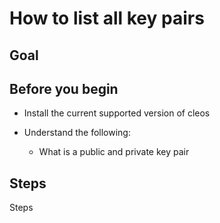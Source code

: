 # How to list all key pairs

## Goal

## Before you begin

* Install the current supported version of cleos

* Understand the following:
  * What is a public and private key pair

## Steps

Steps